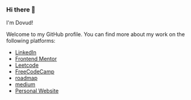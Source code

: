 ### Hi there 👋
I'm Dovud!

Welcome to my GitHub profile. You can find more about my work on the following platforms:

- [LinkedIn](https://www.linkedin.com/in/dovud-jo-rayev-4a60aa2b1/)
- [Frontend Mentor](https://www.frontendmentor.io/profile/N1Dovud)
- [Leetcode](https://leetcode.com/u/smbsmbsmbsmb/)
- [FreeCodeCamp](https://www.freecodecamp.org/fccb6330ab9-a771-49a8-ae2b-75fc2a7774aa)
- [roadmap](https://roadmap.sh/u/n1dovud)
- [medium](https://medium.com/@N1Dovud)
- [Personal Website](http://dovudjurayev.site)
